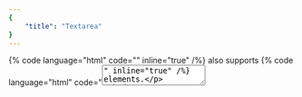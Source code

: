 ```yaml
---
{
	"title": "Textarea"
}
---
```


{% code language="html" code="<Container/>" inline="true" /%} also supports
{% code language="html" code="<textarea/>" inline="true" /%} elements.
